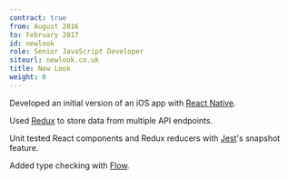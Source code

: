 ```yaml
---
contract: true
from: August 2016
to: February 2017
id: newlook
role: Senior JavaScript Developer
siteurl: newlook.co.uk
title: New Look
weight: 0
---
```


Developed an initial version of an iOS app with [React
Native](http://facebook.github.io/react-native/).

Used [Redux](http://redux.js.org/) to store data from multiple
API endpoints.

Unit tested React components and Redux reducers with
[Jest](https://facebook.github.io/jest/)'s snapshot feature.

Added type checking with [Flow](https://flowtype.org/).
